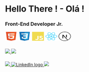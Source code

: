 # Hello There ! - Olá !

### Front-End Developer Jr.

<div>
 <img height="30" width="40" src="https://raw.githubusercontent.com/devicons/devicon/master/icons/html5/html5-original.svg">
 <img height="30" width="40" src="https://raw.githubusercontent.com/devicons/devicon/master/icons/css3/css3-original.svg">
 <img height="30" width="40" src="https://raw.githubusercontent.com/devicons/devicon/master/icons/javascript/javascript-plain.svg">
 <img height="30" width="40" src="https://raw.githubusercontent.com/devicons/devicon/master/icons/react/react-original.svg">
 <img height="30" width="40" src="https://raw.githubusercontent.com/devicons/devicon/master/icons/nextjs/nextjs-line.svg">
</div>
 
 ###
 
 <div>
  <a href="https://github.com/bzenky">
   <img height="180em" src="https://github-readme-stats.vercel.app/api?username=bzenky&show_icons=true&theme=darcula&include_all_commits=true&count_private=true"/>
   <img height="180em" src="https://github-readme-stats.vercel.app/api/top-langs/?username=bzenky&layout=compact&langs_count=16&theme=darcula"/>
  </a>
</div>

###
 
<a href = "mailto: bzenky@gmail.com">
 <img src="https://img.shields.io/badge/-Gmail-%23333?style=for-the-badge&logo=gmail&logoColor=white">
</a>

<a href = "https://www.linkedin.com/in/bzenky/" target="_blank">
 <img src="https://img.shields.io/badge/-LinkedIn-%230077B5?style=for-the-badge&logo=linkedin&logoColor=white" alt="LinkedIn logo" title="LinkedIn" />
</a>

<a href="https://www.youtube.com/channel/UCCe8rx30_1ZJ6M4oPzSJHiA" target="_blank">
 <img src="https://img.shields.io/badge/YouTube-FF0000?style=for-the-badge&logo=youtube&logoColor=white">
</a>

